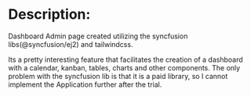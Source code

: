 # Description:

Dashboard Admin page created utilizing the syncfusion libs(@syncfusion/ej2) and tailwindcss. 

Its a pretty interesting feature that facilitates the creation of a dashboard with a calendar, kanban, tables, charts and other components. The only problem with the syncfusion lib is that it is a paid library, so I cannot implement the Application further after the trial. 
